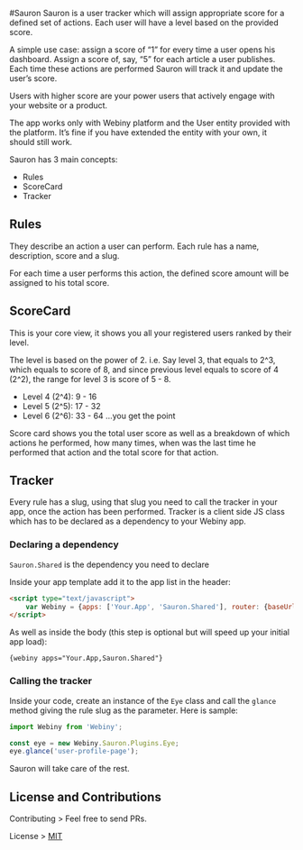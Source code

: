 #Sauron
Sauron is a user tracker which will assign appropriate score for a defined set of actions. Each user will have a level based on the provided score.

A simple use case: assign a score of “1” for every time a user opens his dashboard. Assign a score of, say, “5” for each article a user publishes. Each time these actions are performed Sauron will track it and update the user’s score.

Users with higher score are your power users that actively engage with your website or a product.

The app works only with Webiny platform and the User entity provided with the platform. It’s fine if you have extended the entity with your own, it should still work.

Sauron has 3 main concepts:
* Rules
* ScoreCard
* Tracker

## Rules
They describe an action a user can perform. Each rule has a name, description, score and a slug.

For each time a user performs this action, the defined score amount will be assigned to his total score.

## ScoreCard
This is your core view, it shows you all your registered users ranked by their level.

The level is based on the power of 2.  i.e.
Say level 3, that equals to 2^3, which equals to score of 8, and since previous level equals to score of 4 (2^2), the range for level 3 is score of 5 - 8.
* Level 4 (2^4): 9 - 16
* Level 5 (2^5): 17 - 32
* Level 6 (2^6): 33 - 64
…you get the point

Score card shows you the total user score as well as a breakdown of which actions he performed, how many times, when was the last time he performed that action and the total score for that action.

## Tracker
Every rule has a slug, using that slug you need to call the tracker in your app, once the action has been performed. Tracker is a client side JS class which has to be declared as a dependency to your Webiny app.

### Declaring a dependency
`Sauron.Shared` is the dependency you need to declare

Inside your app template add it to the app list in the header:
```html
<script type="text/javascript">
    var Webiny = {apps: ['Your.App', 'Sauron.Shared'], router: {baseUrl: '/', title: '%s | Webiny'}};
</script>
```

As well as inside the body (this step is optional but will speed up your initial app load):
```
{webiny apps="Your.App,Sauron.Shared"}
```

### Calling the tracker
Inside your code, create an instance of the `Eye` class and call the `glance` method giving the rule slug as the parameter. Here is sample:
```js
import Webiny from 'Webiny';

const eye = new Webiny.Sauron.Plugins.Eye;
eye.glance('user-profile-page');
```

Sauron will take care of the rest.

## License and Contributions

Contributing > Feel free to send PRs.

License > [MIT](LICENSE)